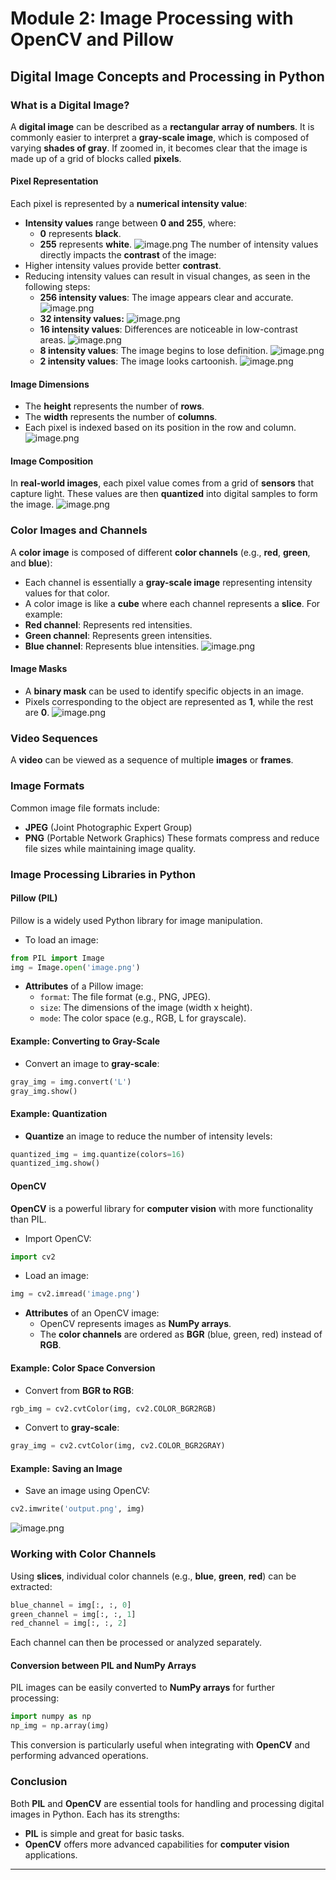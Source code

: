 

# Module 2: Image Processing with OpenCV and Pillow
## Digital Image Concepts and Processing in Python
### What is a Digital Image?
A **digital image** can be described as a **rectangular array of numbers**. It is commonly easier to interpret a **gray-scale image**, which is composed of varying **shades of gray**. If zoomed in, it becomes clear that the image is made up of a grid of blocks called **pixels**.
#### Pixel Representation
Each pixel is represented by a **numerical intensity value**:
- **Intensity values** range between **0 and 255**, where:
	- **0** represents **black**.
	- **255** represents **white**.
![image.png](https://prod-files-secure.s3.us-west-2.amazonaws.com/03e82b26-cccb-4906-bb56-adabcbdc0655/fa1bb4aa-313a-44c2-a7b3-7fa4a8432b08/image.png?X-Amz-Algorithm=AWS4-HMAC-SHA256&X-Amz-Content-Sha256=UNSIGNED-PAYLOAD&X-Amz-Credential=ASIAZI2LB4662PJCJCEJ%2F20250130%2Fus-west-2%2Fs3%2Faws4_request&X-Amz-Date=20250130T201542Z&X-Amz-Expires=3600&X-Amz-Security-Token=IQoJb3JpZ2luX2VjEKT%2F%2F%2F%2F%2F%2F%2F%2F%2F%2FwEaCXVzLXdlc3QtMiJGMEQCIDDnFVIhN8DOPFylyrTdmXffIeSJHjKcm8pxttxK4wf9AiBlaGtFkOrfHsfvVraAOHqoGGO2GXHLCw6Bs6Bzw1C4eSqIBAit%2F%2F%2F%2F%2F%2F%2F%2F%2F%2F8BEAAaDDYzNzQyMzE4MzgwNSIMp6Lo7Ea3HX%2B81W2gKtwDrsG3goajb581Xv%2FrDwT0l%2Fd63M6Kv670J8GMq0yVx97%2F9saK5EBF5zYuoVESDq4WihVqacHVqU0vdbD%2F3Jfoj8xk0l%2FfhMUgsbLNZDLxxjijH%2B3MWncP00AGimv1hv43VorfK83jPYjy61V3PAbbfoRXKM2E%2BEmRjtioMX96T47N4TVk63eFujO%2FEP4w3c9AKEudBS1zZ1rNaNs9encr0gYGimpKUf6GkQUfD6wXKZQjNUdz8sTZcgO6ZztHig3rP9WHgt3Iax9%2BljDqZPrt7DvM8qLearpQY3vrkujSg6ODuvS1nN01A9g6j%2BoS4P%2FmwI%2BCP9MTUCJ1rJrHcFp1H0vPvjjIETmog%2BK9UVS3Th3Ao4uD%2Fim8EwPq19ucz464OGIBcV3YC117SPWg73UdL8k3s%2B6HKgDXKm0WeCtQgVT9zGbiVXPp3A76E9LilCwIMqL06RUWI2kq%2FdtIOythb%2FH2ngiAaNsj1AOQINMlZlKUPnWMLnWD%2F4A1dZREA6ShcCvxW61beQdQ%2BaoXr5jdlvBoh0xCkPi1EO1YWYSSjIYs%2BT8GVsKi%2FYrcYMcgvZucMWzP8E2Rfppxpy7dBhdEVUYpXuGyNaggNge%2FIgXfLOJizYzfxIyvd0XnJPAw96nvvAY6pgHs4VQlmMUc9dxV4WugXod158la12abATGQx3N8I7Xmos%2FFPkAcJP0hR8R5r3sN30sfi39DR9J%2BvyS2g0cO0bSfGlDSxqNBxxj3OYqTIQc9K%2B%2BaWKH8%2Fx3Qub9zT4XmYRDNGcNgRIdUjXIaVrdVMOZUEBDFbh0wLdgu9Nwc2Cvswxe74nFMSzMfyh74nyH3pzK%2Fhy%2Fg4%2FgyPoAiyRjvYLtaRN6h86VT&X-Amz-Signature=fbcabe132414c14d5720e01af413bf0a33d8d6482e9fe884aa0952334a67abb4&X-Amz-SignedHeaders=host&x-id=GetObject)
The number of intensity values directly impacts the **contrast** of the image:
- Higher intensity values provide better **contrast**.
- Reducing intensity values can result in visual changes, as seen in the following steps:
	- **256 intensity values**: The image appears clear and accurate.
![image.png](https://prod-files-secure.s3.us-west-2.amazonaws.com/03e82b26-cccb-4906-bb56-adabcbdc0655/0de7dfb4-99dc-4b87-8932-5165b3c3b775/image.png?X-Amz-Algorithm=AWS4-HMAC-SHA256&X-Amz-Content-Sha256=UNSIGNED-PAYLOAD&X-Amz-Credential=ASIAZI2LB46672O2RBIR%2F20250130%2Fus-west-2%2Fs3%2Faws4_request&X-Amz-Date=20250130T201542Z&X-Amz-Expires=3600&X-Amz-Security-Token=IQoJb3JpZ2luX2VjEKT%2F%2F%2F%2F%2F%2F%2F%2F%2F%2FwEaCXVzLXdlc3QtMiJHMEUCIA%2BnyAnOpYeB9%2BwFtFF%2BlN5m0%2Bzy0IU98MomqIDqi3%2BZAiEAq%2F3erkSxvq0tHAGVZhr0Wm9kGnoDpdfIp2iXBBNNKBwqiAQIrf%2F%2F%2F%2F%2F%2F%2F%2F%2F%2FARAAGgw2Mzc0MjMxODM4MDUiDHK5RfRIqAq6ZPoc5ircA7LOuFkitOXzG2YK8XZjXAEFzk3BXwZjcUfbUFPOxKZPHyWKXFZAt0LNulzgP1JBqN9XQH9NLps21%2FBYKP1ARVld4d8eq7HpRwkKUPeebvoGs1HiMfWn5rM9Wl1eQEq9fD0k6Y%2BY6NvrdFITZkja3G4BWWIbpJtIeVJNPzV6S9fcbdTC%2F3FubZ2Y6r4bHVtACDScNQOf5H4QnUZfoa9g0TAx330NF22tCzHNEDPhFnm7%2Br9zEZ5LCmN5ON%2B%2F9QIq55YOFCKi60FstklOnR1FTzq4QRPzmPA9difcvwxf4eMUtpmzCxN4fhNF5MoV5BPocKsZhXW4PCa1xk7zHO6nWhA0pfAW4cPrWAp7T7en52V%2Ba1iO%2BF35RxK%2FNb3Lri8m0Ovvi9POacqJEmdrqd3DPalgMaIizvSrGKPnzmwpzWtBImI5id%2FhEf0M851A8XYjhN36OR4wtvDKOSHK09l7K6%2FE7Ng0DtWme1cTw%2BhLuOQw%2Fqc5OvLugM%2F4QtYktZhuzPS%2BZ5%2BjHaa2O6551rNO4XFdYmRdwm9vIhriDytqOT0el0ZJYYQ%2FN9aWrNVdukK0iMm%2BVSIOWEkMX70fw20mSVAyZKMlUA1ZgX2ZqNlf5xsB2ePh7LyvPtNXXioGMIeq77wGOqUBo7jdMB%2BpcuuXCInNYt%2BiENuA9qVq0q7VOn3BuG4octImDd4F3MF%2BRmh5w7ngq6WH0joCMRDGKbVuOhnSnsLLzs11Cd%2BjDL0oJtfS1F%2FElCTghAQpOxcb07L3677hTVPYwEkKV95t%2FhQZ03k%2FqPraaIVf5ylBzaDEg30bIQ6lTnAKjYx3wCN9J6nJ17MGlnIcoYFwCS9z2UW9W6JtVT1RUU3i%2BebU&X-Amz-Signature=7d74f5bef0ce98155779ffda3ea34d8cbf93fc9d9b9c7e917afbe89e6ecd16ff&X-Amz-SignedHeaders=host&x-id=GetObject)
	- **32 intensity values:**
![image.png](https://prod-files-secure.s3.us-west-2.amazonaws.com/03e82b26-cccb-4906-bb56-adabcbdc0655/7eb81f08-b190-4c5a-ba2b-2a498a15b2c4/image.png?X-Amz-Algorithm=AWS4-HMAC-SHA256&X-Amz-Content-Sha256=UNSIGNED-PAYLOAD&X-Amz-Credential=ASIAZI2LB46672O2RBIR%2F20250130%2Fus-west-2%2Fs3%2Faws4_request&X-Amz-Date=20250130T201542Z&X-Amz-Expires=3600&X-Amz-Security-Token=IQoJb3JpZ2luX2VjEKT%2F%2F%2F%2F%2F%2F%2F%2F%2F%2FwEaCXVzLXdlc3QtMiJHMEUCIA%2BnyAnOpYeB9%2BwFtFF%2BlN5m0%2Bzy0IU98MomqIDqi3%2BZAiEAq%2F3erkSxvq0tHAGVZhr0Wm9kGnoDpdfIp2iXBBNNKBwqiAQIrf%2F%2F%2F%2F%2F%2F%2F%2F%2F%2FARAAGgw2Mzc0MjMxODM4MDUiDHK5RfRIqAq6ZPoc5ircA7LOuFkitOXzG2YK8XZjXAEFzk3BXwZjcUfbUFPOxKZPHyWKXFZAt0LNulzgP1JBqN9XQH9NLps21%2FBYKP1ARVld4d8eq7HpRwkKUPeebvoGs1HiMfWn5rM9Wl1eQEq9fD0k6Y%2BY6NvrdFITZkja3G4BWWIbpJtIeVJNPzV6S9fcbdTC%2F3FubZ2Y6r4bHVtACDScNQOf5H4QnUZfoa9g0TAx330NF22tCzHNEDPhFnm7%2Br9zEZ5LCmN5ON%2B%2F9QIq55YOFCKi60FstklOnR1FTzq4QRPzmPA9difcvwxf4eMUtpmzCxN4fhNF5MoV5BPocKsZhXW4PCa1xk7zHO6nWhA0pfAW4cPrWAp7T7en52V%2Ba1iO%2BF35RxK%2FNb3Lri8m0Ovvi9POacqJEmdrqd3DPalgMaIizvSrGKPnzmwpzWtBImI5id%2FhEf0M851A8XYjhN36OR4wtvDKOSHK09l7K6%2FE7Ng0DtWme1cTw%2BhLuOQw%2Fqc5OvLugM%2F4QtYktZhuzPS%2BZ5%2BjHaa2O6551rNO4XFdYmRdwm9vIhriDytqOT0el0ZJYYQ%2FN9aWrNVdukK0iMm%2BVSIOWEkMX70fw20mSVAyZKMlUA1ZgX2ZqNlf5xsB2ePh7LyvPtNXXioGMIeq77wGOqUBo7jdMB%2BpcuuXCInNYt%2BiENuA9qVq0q7VOn3BuG4octImDd4F3MF%2BRmh5w7ngq6WH0joCMRDGKbVuOhnSnsLLzs11Cd%2BjDL0oJtfS1F%2FElCTghAQpOxcb07L3677hTVPYwEkKV95t%2FhQZ03k%2FqPraaIVf5ylBzaDEg30bIQ6lTnAKjYx3wCN9J6nJ17MGlnIcoYFwCS9z2UW9W6JtVT1RUU3i%2BebU&X-Amz-Signature=2975ebf0dbb1d93f87ffa14dd78d1addbcf9768bdc9f940798392abb3f34cc95&X-Amz-SignedHeaders=host&x-id=GetObject)
	- **16 intensity values**: Differences are noticeable in low-contrast areas.
![image.png](https://prod-files-secure.s3.us-west-2.amazonaws.com/03e82b26-cccb-4906-bb56-adabcbdc0655/6bf56d44-9a14-4b7b-98c2-1f00b8630f0c/image.png?X-Amz-Algorithm=AWS4-HMAC-SHA256&X-Amz-Content-Sha256=UNSIGNED-PAYLOAD&X-Amz-Credential=ASIAZI2LB46672O2RBIR%2F20250130%2Fus-west-2%2Fs3%2Faws4_request&X-Amz-Date=20250130T201542Z&X-Amz-Expires=3600&X-Amz-Security-Token=IQoJb3JpZ2luX2VjEKT%2F%2F%2F%2F%2F%2F%2F%2F%2F%2FwEaCXVzLXdlc3QtMiJHMEUCIA%2BnyAnOpYeB9%2BwFtFF%2BlN5m0%2Bzy0IU98MomqIDqi3%2BZAiEAq%2F3erkSxvq0tHAGVZhr0Wm9kGnoDpdfIp2iXBBNNKBwqiAQIrf%2F%2F%2F%2F%2F%2F%2F%2F%2F%2FARAAGgw2Mzc0MjMxODM4MDUiDHK5RfRIqAq6ZPoc5ircA7LOuFkitOXzG2YK8XZjXAEFzk3BXwZjcUfbUFPOxKZPHyWKXFZAt0LNulzgP1JBqN9XQH9NLps21%2FBYKP1ARVld4d8eq7HpRwkKUPeebvoGs1HiMfWn5rM9Wl1eQEq9fD0k6Y%2BY6NvrdFITZkja3G4BWWIbpJtIeVJNPzV6S9fcbdTC%2F3FubZ2Y6r4bHVtACDScNQOf5H4QnUZfoa9g0TAx330NF22tCzHNEDPhFnm7%2Br9zEZ5LCmN5ON%2B%2F9QIq55YOFCKi60FstklOnR1FTzq4QRPzmPA9difcvwxf4eMUtpmzCxN4fhNF5MoV5BPocKsZhXW4PCa1xk7zHO6nWhA0pfAW4cPrWAp7T7en52V%2Ba1iO%2BF35RxK%2FNb3Lri8m0Ovvi9POacqJEmdrqd3DPalgMaIizvSrGKPnzmwpzWtBImI5id%2FhEf0M851A8XYjhN36OR4wtvDKOSHK09l7K6%2FE7Ng0DtWme1cTw%2BhLuOQw%2Fqc5OvLugM%2F4QtYktZhuzPS%2BZ5%2BjHaa2O6551rNO4XFdYmRdwm9vIhriDytqOT0el0ZJYYQ%2FN9aWrNVdukK0iMm%2BVSIOWEkMX70fw20mSVAyZKMlUA1ZgX2ZqNlf5xsB2ePh7LyvPtNXXioGMIeq77wGOqUBo7jdMB%2BpcuuXCInNYt%2BiENuA9qVq0q7VOn3BuG4octImDd4F3MF%2BRmh5w7ngq6WH0joCMRDGKbVuOhnSnsLLzs11Cd%2BjDL0oJtfS1F%2FElCTghAQpOxcb07L3677hTVPYwEkKV95t%2FhQZ03k%2FqPraaIVf5ylBzaDEg30bIQ6lTnAKjYx3wCN9J6nJ17MGlnIcoYFwCS9z2UW9W6JtVT1RUU3i%2BebU&X-Amz-Signature=f044db2f1806b32b3befed49fec62924c69ad8a96da0551a8e0ea4322010279b&X-Amz-SignedHeaders=host&x-id=GetObject)
	- **8 intensity values**: The image begins to lose definition.
![image.png](https://prod-files-secure.s3.us-west-2.amazonaws.com/03e82b26-cccb-4906-bb56-adabcbdc0655/cca05878-ca1a-43e0-8bec-1d146756f9ae/image.png?X-Amz-Algorithm=AWS4-HMAC-SHA256&X-Amz-Content-Sha256=UNSIGNED-PAYLOAD&X-Amz-Credential=ASIAZI2LB46672O2RBIR%2F20250130%2Fus-west-2%2Fs3%2Faws4_request&X-Amz-Date=20250130T201542Z&X-Amz-Expires=3600&X-Amz-Security-Token=IQoJb3JpZ2luX2VjEKT%2F%2F%2F%2F%2F%2F%2F%2F%2F%2FwEaCXVzLXdlc3QtMiJHMEUCIA%2BnyAnOpYeB9%2BwFtFF%2BlN5m0%2Bzy0IU98MomqIDqi3%2BZAiEAq%2F3erkSxvq0tHAGVZhr0Wm9kGnoDpdfIp2iXBBNNKBwqiAQIrf%2F%2F%2F%2F%2F%2F%2F%2F%2F%2FARAAGgw2Mzc0MjMxODM4MDUiDHK5RfRIqAq6ZPoc5ircA7LOuFkitOXzG2YK8XZjXAEFzk3BXwZjcUfbUFPOxKZPHyWKXFZAt0LNulzgP1JBqN9XQH9NLps21%2FBYKP1ARVld4d8eq7HpRwkKUPeebvoGs1HiMfWn5rM9Wl1eQEq9fD0k6Y%2BY6NvrdFITZkja3G4BWWIbpJtIeVJNPzV6S9fcbdTC%2F3FubZ2Y6r4bHVtACDScNQOf5H4QnUZfoa9g0TAx330NF22tCzHNEDPhFnm7%2Br9zEZ5LCmN5ON%2B%2F9QIq55YOFCKi60FstklOnR1FTzq4QRPzmPA9difcvwxf4eMUtpmzCxN4fhNF5MoV5BPocKsZhXW4PCa1xk7zHO6nWhA0pfAW4cPrWAp7T7en52V%2Ba1iO%2BF35RxK%2FNb3Lri8m0Ovvi9POacqJEmdrqd3DPalgMaIizvSrGKPnzmwpzWtBImI5id%2FhEf0M851A8XYjhN36OR4wtvDKOSHK09l7K6%2FE7Ng0DtWme1cTw%2BhLuOQw%2Fqc5OvLugM%2F4QtYktZhuzPS%2BZ5%2BjHaa2O6551rNO4XFdYmRdwm9vIhriDytqOT0el0ZJYYQ%2FN9aWrNVdukK0iMm%2BVSIOWEkMX70fw20mSVAyZKMlUA1ZgX2ZqNlf5xsB2ePh7LyvPtNXXioGMIeq77wGOqUBo7jdMB%2BpcuuXCInNYt%2BiENuA9qVq0q7VOn3BuG4octImDd4F3MF%2BRmh5w7ngq6WH0joCMRDGKbVuOhnSnsLLzs11Cd%2BjDL0oJtfS1F%2FElCTghAQpOxcb07L3677hTVPYwEkKV95t%2FhQZ03k%2FqPraaIVf5ylBzaDEg30bIQ6lTnAKjYx3wCN9J6nJ17MGlnIcoYFwCS9z2UW9W6JtVT1RUU3i%2BebU&X-Amz-Signature=ce2b624852030d9cffd185046ac2e2e5ffd0cc940363b9ddda031f5b190a4652&X-Amz-SignedHeaders=host&x-id=GetObject)
	- **2 intensity values**: The image looks cartoonish.
![image.png](https://prod-files-secure.s3.us-west-2.amazonaws.com/03e82b26-cccb-4906-bb56-adabcbdc0655/12da64d7-6b97-44e0-bc2c-52b9c47ce212/image.png?X-Amz-Algorithm=AWS4-HMAC-SHA256&X-Amz-Content-Sha256=UNSIGNED-PAYLOAD&X-Amz-Credential=ASIAZI2LB46672O2RBIR%2F20250130%2Fus-west-2%2Fs3%2Faws4_request&X-Amz-Date=20250130T201542Z&X-Amz-Expires=3600&X-Amz-Security-Token=IQoJb3JpZ2luX2VjEKT%2F%2F%2F%2F%2F%2F%2F%2F%2F%2FwEaCXVzLXdlc3QtMiJHMEUCIA%2BnyAnOpYeB9%2BwFtFF%2BlN5m0%2Bzy0IU98MomqIDqi3%2BZAiEAq%2F3erkSxvq0tHAGVZhr0Wm9kGnoDpdfIp2iXBBNNKBwqiAQIrf%2F%2F%2F%2F%2F%2F%2F%2F%2F%2FARAAGgw2Mzc0MjMxODM4MDUiDHK5RfRIqAq6ZPoc5ircA7LOuFkitOXzG2YK8XZjXAEFzk3BXwZjcUfbUFPOxKZPHyWKXFZAt0LNulzgP1JBqN9XQH9NLps21%2FBYKP1ARVld4d8eq7HpRwkKUPeebvoGs1HiMfWn5rM9Wl1eQEq9fD0k6Y%2BY6NvrdFITZkja3G4BWWIbpJtIeVJNPzV6S9fcbdTC%2F3FubZ2Y6r4bHVtACDScNQOf5H4QnUZfoa9g0TAx330NF22tCzHNEDPhFnm7%2Br9zEZ5LCmN5ON%2B%2F9QIq55YOFCKi60FstklOnR1FTzq4QRPzmPA9difcvwxf4eMUtpmzCxN4fhNF5MoV5BPocKsZhXW4PCa1xk7zHO6nWhA0pfAW4cPrWAp7T7en52V%2Ba1iO%2BF35RxK%2FNb3Lri8m0Ovvi9POacqJEmdrqd3DPalgMaIizvSrGKPnzmwpzWtBImI5id%2FhEf0M851A8XYjhN36OR4wtvDKOSHK09l7K6%2FE7Ng0DtWme1cTw%2BhLuOQw%2Fqc5OvLugM%2F4QtYktZhuzPS%2BZ5%2BjHaa2O6551rNO4XFdYmRdwm9vIhriDytqOT0el0ZJYYQ%2FN9aWrNVdukK0iMm%2BVSIOWEkMX70fw20mSVAyZKMlUA1ZgX2ZqNlf5xsB2ePh7LyvPtNXXioGMIeq77wGOqUBo7jdMB%2BpcuuXCInNYt%2BiENuA9qVq0q7VOn3BuG4octImDd4F3MF%2BRmh5w7ngq6WH0joCMRDGKbVuOhnSnsLLzs11Cd%2BjDL0oJtfS1F%2FElCTghAQpOxcb07L3677hTVPYwEkKV95t%2FhQZ03k%2FqPraaIVf5ylBzaDEg30bIQ6lTnAKjYx3wCN9J6nJ17MGlnIcoYFwCS9z2UW9W6JtVT1RUU3i%2BebU&X-Amz-Signature=bcde705593b7950c094c935a1e4f911da5b52811be1318bcf711e1a6d99d4bcb&X-Amz-SignedHeaders=host&x-id=GetObject)
#### Image Dimensions
- The **height** represents the number of **rows**.
- The **width** represents the number of **columns**.
- Each pixel is indexed based on its position in the row and column.
![image.png](https://prod-files-secure.s3.us-west-2.amazonaws.com/03e82b26-cccb-4906-bb56-adabcbdc0655/ff056335-e79e-4491-b508-30cd45b6c194/image.png?X-Amz-Algorithm=AWS4-HMAC-SHA256&X-Amz-Content-Sha256=UNSIGNED-PAYLOAD&X-Amz-Credential=ASIAZI2LB4662PJCJCEJ%2F20250130%2Fus-west-2%2Fs3%2Faws4_request&X-Amz-Date=20250130T201542Z&X-Amz-Expires=3600&X-Amz-Security-Token=IQoJb3JpZ2luX2VjEKT%2F%2F%2F%2F%2F%2F%2F%2F%2F%2FwEaCXVzLXdlc3QtMiJGMEQCIDDnFVIhN8DOPFylyrTdmXffIeSJHjKcm8pxttxK4wf9AiBlaGtFkOrfHsfvVraAOHqoGGO2GXHLCw6Bs6Bzw1C4eSqIBAit%2F%2F%2F%2F%2F%2F%2F%2F%2F%2F8BEAAaDDYzNzQyMzE4MzgwNSIMp6Lo7Ea3HX%2B81W2gKtwDrsG3goajb581Xv%2FrDwT0l%2Fd63M6Kv670J8GMq0yVx97%2F9saK5EBF5zYuoVESDq4WihVqacHVqU0vdbD%2F3Jfoj8xk0l%2FfhMUgsbLNZDLxxjijH%2B3MWncP00AGimv1hv43VorfK83jPYjy61V3PAbbfoRXKM2E%2BEmRjtioMX96T47N4TVk63eFujO%2FEP4w3c9AKEudBS1zZ1rNaNs9encr0gYGimpKUf6GkQUfD6wXKZQjNUdz8sTZcgO6ZztHig3rP9WHgt3Iax9%2BljDqZPrt7DvM8qLearpQY3vrkujSg6ODuvS1nN01A9g6j%2BoS4P%2FmwI%2BCP9MTUCJ1rJrHcFp1H0vPvjjIETmog%2BK9UVS3Th3Ao4uD%2Fim8EwPq19ucz464OGIBcV3YC117SPWg73UdL8k3s%2B6HKgDXKm0WeCtQgVT9zGbiVXPp3A76E9LilCwIMqL06RUWI2kq%2FdtIOythb%2FH2ngiAaNsj1AOQINMlZlKUPnWMLnWD%2F4A1dZREA6ShcCvxW61beQdQ%2BaoXr5jdlvBoh0xCkPi1EO1YWYSSjIYs%2BT8GVsKi%2FYrcYMcgvZucMWzP8E2Rfppxpy7dBhdEVUYpXuGyNaggNge%2FIgXfLOJizYzfxIyvd0XnJPAw96nvvAY6pgHs4VQlmMUc9dxV4WugXod158la12abATGQx3N8I7Xmos%2FFPkAcJP0hR8R5r3sN30sfi39DR9J%2BvyS2g0cO0bSfGlDSxqNBxxj3OYqTIQc9K%2B%2BaWKH8%2Fx3Qub9zT4XmYRDNGcNgRIdUjXIaVrdVMOZUEBDFbh0wLdgu9Nwc2Cvswxe74nFMSzMfyh74nyH3pzK%2Fhy%2Fg4%2FgyPoAiyRjvYLtaRN6h86VT&X-Amz-Signature=67210e65b34d1b014001652dd2788188fd341ba46069c5c9ede6cc7e06ecdaf1&X-Amz-SignedHeaders=host&x-id=GetObject)
#### Image Composition
In **real-world images**, each pixel value comes from a grid of **sensors** that capture light. These values are then **quantized** into digital samples to form the image.
![image.png](https://prod-files-secure.s3.us-west-2.amazonaws.com/03e82b26-cccb-4906-bb56-adabcbdc0655/0c721ea0-409b-4d32-b630-a00d6f170d18/image.png?X-Amz-Algorithm=AWS4-HMAC-SHA256&X-Amz-Content-Sha256=UNSIGNED-PAYLOAD&X-Amz-Credential=ASIAZI2LB4662PJCJCEJ%2F20250130%2Fus-west-2%2Fs3%2Faws4_request&X-Amz-Date=20250130T201542Z&X-Amz-Expires=3600&X-Amz-Security-Token=IQoJb3JpZ2luX2VjEKT%2F%2F%2F%2F%2F%2F%2F%2F%2F%2FwEaCXVzLXdlc3QtMiJGMEQCIDDnFVIhN8DOPFylyrTdmXffIeSJHjKcm8pxttxK4wf9AiBlaGtFkOrfHsfvVraAOHqoGGO2GXHLCw6Bs6Bzw1C4eSqIBAit%2F%2F%2F%2F%2F%2F%2F%2F%2F%2F8BEAAaDDYzNzQyMzE4MzgwNSIMp6Lo7Ea3HX%2B81W2gKtwDrsG3goajb581Xv%2FrDwT0l%2Fd63M6Kv670J8GMq0yVx97%2F9saK5EBF5zYuoVESDq4WihVqacHVqU0vdbD%2F3Jfoj8xk0l%2FfhMUgsbLNZDLxxjijH%2B3MWncP00AGimv1hv43VorfK83jPYjy61V3PAbbfoRXKM2E%2BEmRjtioMX96T47N4TVk63eFujO%2FEP4w3c9AKEudBS1zZ1rNaNs9encr0gYGimpKUf6GkQUfD6wXKZQjNUdz8sTZcgO6ZztHig3rP9WHgt3Iax9%2BljDqZPrt7DvM8qLearpQY3vrkujSg6ODuvS1nN01A9g6j%2BoS4P%2FmwI%2BCP9MTUCJ1rJrHcFp1H0vPvjjIETmog%2BK9UVS3Th3Ao4uD%2Fim8EwPq19ucz464OGIBcV3YC117SPWg73UdL8k3s%2B6HKgDXKm0WeCtQgVT9zGbiVXPp3A76E9LilCwIMqL06RUWI2kq%2FdtIOythb%2FH2ngiAaNsj1AOQINMlZlKUPnWMLnWD%2F4A1dZREA6ShcCvxW61beQdQ%2BaoXr5jdlvBoh0xCkPi1EO1YWYSSjIYs%2BT8GVsKi%2FYrcYMcgvZucMWzP8E2Rfppxpy7dBhdEVUYpXuGyNaggNge%2FIgXfLOJizYzfxIyvd0XnJPAw96nvvAY6pgHs4VQlmMUc9dxV4WugXod158la12abATGQx3N8I7Xmos%2FFPkAcJP0hR8R5r3sN30sfi39DR9J%2BvyS2g0cO0bSfGlDSxqNBxxj3OYqTIQc9K%2B%2BaWKH8%2Fx3Qub9zT4XmYRDNGcNgRIdUjXIaVrdVMOZUEBDFbh0wLdgu9Nwc2Cvswxe74nFMSzMfyh74nyH3pzK%2Fhy%2Fg4%2FgyPoAiyRjvYLtaRN6h86VT&X-Amz-Signature=cb2432d2441604eeb65ac95efeba10992c4b1b38b7602ce11f9ade017cf882d7&X-Amz-SignedHeaders=host&x-id=GetObject)
### Color Images and Channels
A **color image** is composed of different **color channels** (e.g., **red**, **green**, and **blue**):
- Each channel is essentially a **gray-scale image** representing intensity values for that color.
- A color image is like a **cube** where each channel represents a **slice**.
For example:
- **Red channel**: Represents red intensities.
- **Green channel**: Represents green intensities.
- **Blue channel**: Represents blue intensities.
![image.png](https://prod-files-secure.s3.us-west-2.amazonaws.com/03e82b26-cccb-4906-bb56-adabcbdc0655/c0cc17c9-842f-413f-82e8-f3f44278cf74/image.png?X-Amz-Algorithm=AWS4-HMAC-SHA256&X-Amz-Content-Sha256=UNSIGNED-PAYLOAD&X-Amz-Credential=ASIAZI2LB4662PJCJCEJ%2F20250130%2Fus-west-2%2Fs3%2Faws4_request&X-Amz-Date=20250130T201542Z&X-Amz-Expires=3600&X-Amz-Security-Token=IQoJb3JpZ2luX2VjEKT%2F%2F%2F%2F%2F%2F%2F%2F%2F%2FwEaCXVzLXdlc3QtMiJGMEQCIDDnFVIhN8DOPFylyrTdmXffIeSJHjKcm8pxttxK4wf9AiBlaGtFkOrfHsfvVraAOHqoGGO2GXHLCw6Bs6Bzw1C4eSqIBAit%2F%2F%2F%2F%2F%2F%2F%2F%2F%2F8BEAAaDDYzNzQyMzE4MzgwNSIMp6Lo7Ea3HX%2B81W2gKtwDrsG3goajb581Xv%2FrDwT0l%2Fd63M6Kv670J8GMq0yVx97%2F9saK5EBF5zYuoVESDq4WihVqacHVqU0vdbD%2F3Jfoj8xk0l%2FfhMUgsbLNZDLxxjijH%2B3MWncP00AGimv1hv43VorfK83jPYjy61V3PAbbfoRXKM2E%2BEmRjtioMX96T47N4TVk63eFujO%2FEP4w3c9AKEudBS1zZ1rNaNs9encr0gYGimpKUf6GkQUfD6wXKZQjNUdz8sTZcgO6ZztHig3rP9WHgt3Iax9%2BljDqZPrt7DvM8qLearpQY3vrkujSg6ODuvS1nN01A9g6j%2BoS4P%2FmwI%2BCP9MTUCJ1rJrHcFp1H0vPvjjIETmog%2BK9UVS3Th3Ao4uD%2Fim8EwPq19ucz464OGIBcV3YC117SPWg73UdL8k3s%2B6HKgDXKm0WeCtQgVT9zGbiVXPp3A76E9LilCwIMqL06RUWI2kq%2FdtIOythb%2FH2ngiAaNsj1AOQINMlZlKUPnWMLnWD%2F4A1dZREA6ShcCvxW61beQdQ%2BaoXr5jdlvBoh0xCkPi1EO1YWYSSjIYs%2BT8GVsKi%2FYrcYMcgvZucMWzP8E2Rfppxpy7dBhdEVUYpXuGyNaggNge%2FIgXfLOJizYzfxIyvd0XnJPAw96nvvAY6pgHs4VQlmMUc9dxV4WugXod158la12abATGQx3N8I7Xmos%2FFPkAcJP0hR8R5r3sN30sfi39DR9J%2BvyS2g0cO0bSfGlDSxqNBxxj3OYqTIQc9K%2B%2BaWKH8%2Fx3Qub9zT4XmYRDNGcNgRIdUjXIaVrdVMOZUEBDFbh0wLdgu9Nwc2Cvswxe74nFMSzMfyh74nyH3pzK%2Fhy%2Fg4%2FgyPoAiyRjvYLtaRN6h86VT&X-Amz-Signature=98f16f4013ba4883296e7166532b59b8495f8f29db5559a783523266f61bae54&X-Amz-SignedHeaders=host&x-id=GetObject)
#### Image Masks
- A **binary mask** can be used to identify specific objects in an image.
- Pixels corresponding to the object are represented as **1**, while the rest are **0**.
![image.png](https://prod-files-secure.s3.us-west-2.amazonaws.com/03e82b26-cccb-4906-bb56-adabcbdc0655/667eab4d-d19d-4618-81d0-663b6beb002c/image.png?X-Amz-Algorithm=AWS4-HMAC-SHA256&X-Amz-Content-Sha256=UNSIGNED-PAYLOAD&X-Amz-Credential=ASIAZI2LB4662PJCJCEJ%2F20250130%2Fus-west-2%2Fs3%2Faws4_request&X-Amz-Date=20250130T201542Z&X-Amz-Expires=3600&X-Amz-Security-Token=IQoJb3JpZ2luX2VjEKT%2F%2F%2F%2F%2F%2F%2F%2F%2F%2FwEaCXVzLXdlc3QtMiJGMEQCIDDnFVIhN8DOPFylyrTdmXffIeSJHjKcm8pxttxK4wf9AiBlaGtFkOrfHsfvVraAOHqoGGO2GXHLCw6Bs6Bzw1C4eSqIBAit%2F%2F%2F%2F%2F%2F%2F%2F%2F%2F8BEAAaDDYzNzQyMzE4MzgwNSIMp6Lo7Ea3HX%2B81W2gKtwDrsG3goajb581Xv%2FrDwT0l%2Fd63M6Kv670J8GMq0yVx97%2F9saK5EBF5zYuoVESDq4WihVqacHVqU0vdbD%2F3Jfoj8xk0l%2FfhMUgsbLNZDLxxjijH%2B3MWncP00AGimv1hv43VorfK83jPYjy61V3PAbbfoRXKM2E%2BEmRjtioMX96T47N4TVk63eFujO%2FEP4w3c9AKEudBS1zZ1rNaNs9encr0gYGimpKUf6GkQUfD6wXKZQjNUdz8sTZcgO6ZztHig3rP9WHgt3Iax9%2BljDqZPrt7DvM8qLearpQY3vrkujSg6ODuvS1nN01A9g6j%2BoS4P%2FmwI%2BCP9MTUCJ1rJrHcFp1H0vPvjjIETmog%2BK9UVS3Th3Ao4uD%2Fim8EwPq19ucz464OGIBcV3YC117SPWg73UdL8k3s%2B6HKgDXKm0WeCtQgVT9zGbiVXPp3A76E9LilCwIMqL06RUWI2kq%2FdtIOythb%2FH2ngiAaNsj1AOQINMlZlKUPnWMLnWD%2F4A1dZREA6ShcCvxW61beQdQ%2BaoXr5jdlvBoh0xCkPi1EO1YWYSSjIYs%2BT8GVsKi%2FYrcYMcgvZucMWzP8E2Rfppxpy7dBhdEVUYpXuGyNaggNge%2FIgXfLOJizYzfxIyvd0XnJPAw96nvvAY6pgHs4VQlmMUc9dxV4WugXod158la12abATGQx3N8I7Xmos%2FFPkAcJP0hR8R5r3sN30sfi39DR9J%2BvyS2g0cO0bSfGlDSxqNBxxj3OYqTIQc9K%2B%2BaWKH8%2Fx3Qub9zT4XmYRDNGcNgRIdUjXIaVrdVMOZUEBDFbh0wLdgu9Nwc2Cvswxe74nFMSzMfyh74nyH3pzK%2Fhy%2Fg4%2FgyPoAiyRjvYLtaRN6h86VT&X-Amz-Signature=ef11ed3907ad629153a23bcfb06bd08178c63354b3e43b45b5e4af0050bb4816&X-Amz-SignedHeaders=host&x-id=GetObject)
### Video Sequences
A **video** can be viewed as a sequence of multiple **images** or **frames**.
### Image Formats
Common image file formats include:
- **JPEG** (Joint Photographic Expert Group)
- **PNG** (Portable Network Graphics)
These formats compress and reduce file sizes while maintaining image quality.
### Image Processing Libraries in Python
#### Pillow (PIL)
Pillow is a widely used Python library for image manipulation.
- To load an image:
```python
from PIL import Image
img = Image.open('image.png')
```
- **Attributes** of a Pillow image:
	- `format`: The file format (e.g., PNG, JPEG).
	- `size`: The dimensions of the image (width x height).
	- `mode`: The color space (e.g., RGB, L for grayscale).
#### Example: Converting to Gray-Scale
- Convert an image to **gray-scale**:
```python
gray_img = img.convert('L')
gray_img.show()
```
#### Example: Quantization
- **Quantize** an image to reduce the number of intensity levels:
```python
quantized_img = img.quantize(colors=16)
quantized_img.show()
```
#### OpenCV
**OpenCV** is a powerful library for **computer vision** with more functionality than PIL.
- Import OpenCV:
```python
import cv2
```
- Load an image:
```python
img = cv2.imread('image.png')
```
- **Attributes** of an OpenCV image:
	- OpenCV represents images as **NumPy arrays**.
	- The **color channels** are ordered as **BGR** (blue, green, red) instead of **RGB**.
#### Example: Color Space Conversion
- Convert from **BGR to RGB**:
```python
rgb_img = cv2.cvtColor(img, cv2.COLOR_BGR2RGB)
```
- Convert to **gray-scale**:
```python
gray_img = cv2.cvtColor(img, cv2.COLOR_BGR2GRAY)
```
#### Example: Saving an Image
- Save an image using OpenCV:
```python
cv2.imwrite('output.png', img)
```
![image.png](https://prod-files-secure.s3.us-west-2.amazonaws.com/03e82b26-cccb-4906-bb56-adabcbdc0655/25fcc977-54ea-484c-997e-9b6bd016f347/image.png?X-Amz-Algorithm=AWS4-HMAC-SHA256&X-Amz-Content-Sha256=UNSIGNED-PAYLOAD&X-Amz-Credential=ASIAZI2LB4662PJCJCEJ%2F20250130%2Fus-west-2%2Fs3%2Faws4_request&X-Amz-Date=20250130T201542Z&X-Amz-Expires=3600&X-Amz-Security-Token=IQoJb3JpZ2luX2VjEKT%2F%2F%2F%2F%2F%2F%2F%2F%2F%2FwEaCXVzLXdlc3QtMiJGMEQCIDDnFVIhN8DOPFylyrTdmXffIeSJHjKcm8pxttxK4wf9AiBlaGtFkOrfHsfvVraAOHqoGGO2GXHLCw6Bs6Bzw1C4eSqIBAit%2F%2F%2F%2F%2F%2F%2F%2F%2F%2F8BEAAaDDYzNzQyMzE4MzgwNSIMp6Lo7Ea3HX%2B81W2gKtwDrsG3goajb581Xv%2FrDwT0l%2Fd63M6Kv670J8GMq0yVx97%2F9saK5EBF5zYuoVESDq4WihVqacHVqU0vdbD%2F3Jfoj8xk0l%2FfhMUgsbLNZDLxxjijH%2B3MWncP00AGimv1hv43VorfK83jPYjy61V3PAbbfoRXKM2E%2BEmRjtioMX96T47N4TVk63eFujO%2FEP4w3c9AKEudBS1zZ1rNaNs9encr0gYGimpKUf6GkQUfD6wXKZQjNUdz8sTZcgO6ZztHig3rP9WHgt3Iax9%2BljDqZPrt7DvM8qLearpQY3vrkujSg6ODuvS1nN01A9g6j%2BoS4P%2FmwI%2BCP9MTUCJ1rJrHcFp1H0vPvjjIETmog%2BK9UVS3Th3Ao4uD%2Fim8EwPq19ucz464OGIBcV3YC117SPWg73UdL8k3s%2B6HKgDXKm0WeCtQgVT9zGbiVXPp3A76E9LilCwIMqL06RUWI2kq%2FdtIOythb%2FH2ngiAaNsj1AOQINMlZlKUPnWMLnWD%2F4A1dZREA6ShcCvxW61beQdQ%2BaoXr5jdlvBoh0xCkPi1EO1YWYSSjIYs%2BT8GVsKi%2FYrcYMcgvZucMWzP8E2Rfppxpy7dBhdEVUYpXuGyNaggNge%2FIgXfLOJizYzfxIyvd0XnJPAw96nvvAY6pgHs4VQlmMUc9dxV4WugXod158la12abATGQx3N8I7Xmos%2FFPkAcJP0hR8R5r3sN30sfi39DR9J%2BvyS2g0cO0bSfGlDSxqNBxxj3OYqTIQc9K%2B%2BaWKH8%2Fx3Qub9zT4XmYRDNGcNgRIdUjXIaVrdVMOZUEBDFbh0wLdgu9Nwc2Cvswxe74nFMSzMfyh74nyH3pzK%2Fhy%2Fg4%2FgyPoAiyRjvYLtaRN6h86VT&X-Amz-Signature=88c9253f6da7940fd30806919f3895f683b7aa3ca8b6a0375284264058b7e7d2&X-Amz-SignedHeaders=host&x-id=GetObject)
### Working with Color Channels
Using **slices**, individual color channels (e.g., **blue**, **green**, **red**) can be extracted:
```python
blue_channel = img[:, :, 0]
green_channel = img[:, :, 1]
red_channel = img[:, :, 2]
```
Each channel can then be processed or analyzed separately.
#### Conversion between PIL and NumPy Arrays
PIL images can be easily converted to **NumPy arrays** for further processing:
```python
import numpy as np
np_img = np.array(img)
```
This conversion is particularly useful when integrating with **OpenCV** and performing advanced operations.
### Conclusion
Both **PIL** and **OpenCV** are essential tools for handling and processing digital images in Python. Each has its strengths:
- **PIL** is simple and great for basic tasks.
- **OpenCV** offers more advanced capabilities for **computer vision** applications.
___


